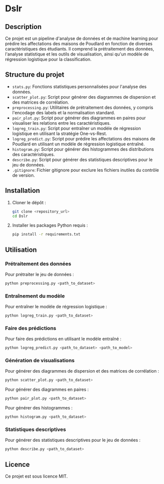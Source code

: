 # Dslr

## Description
Ce projet est un pipeline d'analyse de données et de machine learning pour prédire les affectations des maisons de Poudlard en fonction de diverses caractéristiques des étudiants. Il comprend la prétraitement des données, l'analyse statistique et les outils de visualisation, ainsi qu'un modèle de régression logistique pour la classification.

## Structure du projet
- `stats.py`: Fonctions statistiques personnalisées pour l'analyse des données.
- `scatter_plot.py`: Script pour générer des diagrammes de dispersion et des matrices de corrélation.
- `preprocessing.py`: Utilitaires de prétraitement des données, y compris l'encodage des labels et la normalisation standard.
- `pair_plot.py`: Script pour générer des diagrammes en paires pour visualiser les relations entre les caractéristiques.
- `logreg_train.py`: Script pour entraîner un modèle de régression logistique en utilisant la stratégie One-vs-Rest.
- `logreg_predict.py`: Script pour prédire les affectations des maisons de Poudlard en utilisant un modèle de régression logistique entraîné.
- `histogram.py`: Script pour générer des histogrammes des distributions des caractéristiques.
- `describe.py`: Script pour générer des statistiques descriptives pour le jeu de données.
- `.gitignore`: Fichier gitignore pour exclure les fichiers inutiles du contrôle de version.

## Installation
1. Cloner le dépôt :
    ```sh
    git clone <repository_url>
    cd Dslr
    ```
2. Installer les packages Python requis :
    ```sh
    pip install -r requirements.txt
    ```

## Utilisation

### Prétraitement des données
Pour prétraiter le jeu de données :
```sh
python preprocessing.py <path_to_dataset>
```

### Entraînement du modèle
Pour entraîner le modèle de régression logistique :
```sh
python logreg_train.py <path_to_dataset>
```

### Faire des prédictions
Pour faire des prédictions en utilisant le modèle entraîné :
```sh
python logreg_predict.py <path_to_dataset> <path_to_model>
```

### Génération de visualisations
Pour générer des diagrammes de dispersion et des matrices de corrélation :
```sh
python scatter_plot.py <path_to_dataset>
```

Pour générer des diagrammes en paires :
```sh
python pair_plot.py <path_to_dataset>
```

Pour générer des histogrammes :
```sh
python histogram.py <path_to_dataset>
```

### Statistiques descriptives
Pour générer des statistiques descriptives pour le jeu de données :
```sh
python describe.py <path_to_dataset>
```

## Licence
Ce projet est sous licence MIT.
